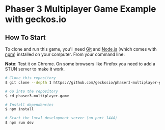 # Phaser 3 Multiplayer Game Example with geckos.io

## How To Start

To clone and run this game, you'll need [Git](https://git-scm.com) and [Node.js](https://nodejs.org/en/download/) (which comes with [npm](http://npmjs.com)) installed on your computer. From your command line:

**Note:** Test it on Chrome. On some browsers like Firefox you need to add a STUN server to make it work.

```bash
# Clone this repository
$ git clone --depth 1 https://github.com/geckosio/phaser3-multiplayer-game-example.git phaser3-multiplayer-game

# Go into the repository
$ cd phaser3-multiplayer-game

# Install dependencies
$ npm install

# Start the local development server (on port 1444)
$ npm run dev
```
